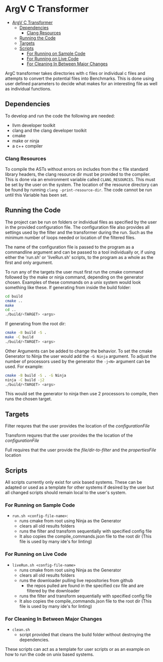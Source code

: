 # ArgV C Transformer

<!--toc:start-->
- [ArgV C Transformer](#argv-c-transformer)
  - [Dependencies](#dependencies)
    - [Clang Resources](#clang-resources)
  - [Running the Code](#running-the-code)
  - [Targets](#targets)
  - [Scripts](#scripts)
    - [For Running on Sample Code](#for-running-on-sample-code)
    - [For Running on Live Code](#for-running-on-live-code)
    - [For Cleaning In Between Major Changes](#for-cleaning-in-between-major-changes)
<!--toc:end-->

ArgC transformer takes directories with c files or individual c files and
attempts to convert the potential files into Benchmarks. This is done using
user defined parameters to decide what makes for an interesting file as well as
individual functions.

## Dependencies

To develop and run the code the following are needed:

- llvm developer toolkit
- clang and the clang developer toolkit
- cmake
- make or ninja
- a c++ compiler

### Clang Resources

To compile the ASTs without errors on includes from the c file standard library
headers, the clang resource dir must be provided to the compiler. This is done
via an environment variable called `CLANG_RESOURCES`. This must be set by the
user on the system. The location of the resource directory can be found by
running `clang -print-resource-dir`. The code cannot be run until this Variable
has been set.

## Running the Code

The project can be run on folders or individual files as specified by the user
in the provided configuration file. The configuration file also provides all
settings used by the filter and the transformer during the run. Such as the
minimum number of loops needed or location of the filtered files.

The name of the configuration file is passed to the program as a commandline
argument and can be passed to a tool individually or, if using either the
'run.sh' or 'liveRun.sh' scripts, to the program as a whole as the first and
only argument.

To run any of the targets the user must first run the
cmake command followed by the make or ninja command, depending on the generator
chosen. Examples of these commands on a unix system would look something like these.
If generating from inside the build folder:

```sh
cd build
cmake ..
make
cd ..
./build/<TARGET> <args>
```

If generating from the root dir:

```sh
cmake -B build -S .
make -C build
./build/<TARGET> <args>
```

Other Arguments can be added to change the behavior. To set the cmake Generator
to Ninja the user would add the `-G Ninja` argument. To adjust the number of
processors used by the generator the `-j<N>` argument can be used. For example:

```sh
cmake -B build -S . -G Ninja
ninja -C build -j2
./build/<TARGET> <args>
```

This would set the generator to ninja then use 2 processors to compile, then
runs the chosen target.

## Targets

Filter requres that the user provides the location of the *configurationFile*

Transform requres that the user provides the the location of the *configurationFile*

Full requires that the user provide the
*file/dir-to-filter* and the *propertiesFile* location

## Scripts

All scripts currently only exist for unix based systems. These can be adapted
or used as a template for other systems if desired by the user but all changed
scripts should remain local to the user's system.

### For Running on Sample Code

- `run.sh <config-file-name>`:
  - runs cmake from root using Ninja as the Generator
  - clears all old results folders
  - runs the filter and transform sequentially with specified config file
  - It also copies the compile_commands.json file to the root dir (This file is
  used by many ide's for linting)

### For Running on Live Code

- `liveRun.sh <config-file-name>`
  - runs cmake from root using Ninja as the Generator
  - clears all old results folders
  - runs the downloader pulling live repositories from github
    - the repos pulled are found in the specified csv file and are filtered by
    the downloader
  - runs the filter and transform sequentially with specified config file
  - It also copies the compile_commands.json file to the root dir (This file is
  used by many ide's for linting)

### For Cleaning In Between Major Changes

- `clean.sh`
  - script provided that cleans the build folder without destroying the dependencies.

These scripts can act as a template for user scripts or as an example on how to
run the code on unix based systems.
